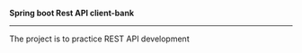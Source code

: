 **Spring boot Rest API client-bank**

---------------------------------------------------------------------
The project is to practice REST API development